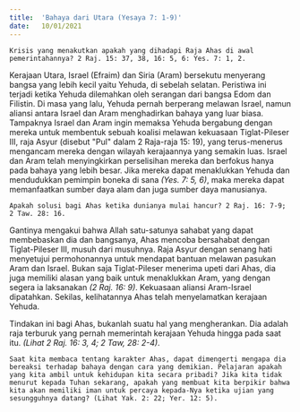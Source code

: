```yaml
---
title:  'Bahaya dari Utara (Yesaya 7: 1-9)'
date:   10/01/2021
---
```


`Krisis yang menakutkan apakah yang dihadapi Raja Ahas di awal pemerintahannya? 2 Raj. 15: 37, 38, 16: 5, 6: Yes. 7: 1, 2.`

Kerajaan Utara, Israel (Efraim) dan Siria (Aram) bersekutu menyerang bangsa yang lebih kecil yaitu Yehuda, di sebelah selatan. Peristiwa ini terjadi ketika Yehuda dilemahkan oleh serangan dari bangsa Edom dan Filistin. Di masa yang lalu, Yehuda pernah berperang melawan Israel, namun aliansi antara Israel dan Aram menghadirkan bahaya yang luar biasa. Tampaknya Israel dan Aram ingin memaksa Yehuda bergabung dengan mereka untuk membentuk sebuah koalisi melawan kekuasaan Tiglat-Pileser III, raja Asyur (disebut "Pul" dalam 2 Raja-raja 15: 19), yang terus-menerus mengancam mereka dengan wilayah kerajaannya yang semakin luas. Israel dan Aram telah menyingkirkan perselisihan mereka dan berfokus hanya pada bahaya yang lebih besar. Jika mereka dapat menaklukkan Yehuda dan mendudukkan pemimpin boneka di sana _(Yes. 7: 5, 6)_, maka mereka dapat memanfaatkan sumber daya alam dan juga sumber daya manusianya. 

`Apakah solusi bagi Ahas ketika dunianya mulai hancur? 2 Raj. 16: 7-9; 2 Taw. 28: 16.`

Gantinya mengakui bahwa Allah satu-satunya sahabat yang dapat membebaskan dia dan bangsanya, Ahas mencoba bersahabat dengan Tiglat-Pileser III, musuh dari musuhnya. Raja Asyur dengan senang hati menyetujui permohonannya untuk mendapat bantuan melawan pasukan Aram dan Israel. Bukan saja Tiglat-Pileser menerima upeti dari Ahas, dia juga memiliki alasan yang baik untuk menaklukkan Aram, yang dengan segera ia laksanakan _(2 Raj. 16: 9)_. Kekuasaan aliansi Aram-Israel dipatahkan. Sekilas, kelihatannya Ahas telah menyelamatkan kerajaan Yehuda.

Tindakan ini bagi Ahas, bukanlah suatu hal yang mengherankan. Dia adalah raja terburuk yang pernah memerintah kerajaan Yehuda hingga pada saat itu. _(Lihat 2 Raj. 16: 3, 4; 2 Taw, 28: 2-4)_.

`Saat kita membaca tentang karakter Ahas, dapat dimengerti mengapa dia bereaksi terhadap bahaya dengan cara yang demikian. Pelajaran apakah yang kita ambil untuk kehidupan kita secara pribadi? Jika kita tidak menurut kepada Tuhan sekarang, apakah yang membuat kita berpikir bahwa kita akan memiliki iman untuk percaya kepada-Nya ketika ujian yang sesungguhnya datang? (Lihat Yak. 2: 22; Yer. 12: 5).`